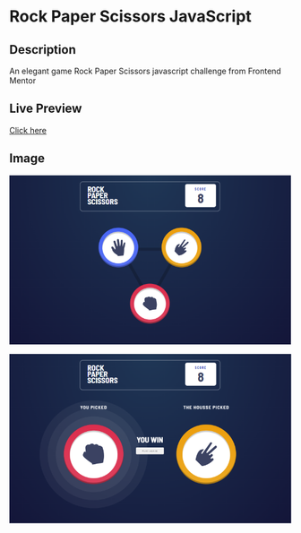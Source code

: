 # Rock Paper Scissors JavaScript

## Description
An elegant game Rock Paper Scissors javascript challenge from Frontend Mentor

## Live Preview
[Click here](http://agmkowalczyk.n20.ct8.pl/js-rock-paper-scissors)



## Image

![preview](https://github.com/agmkowalczyk/js-rock-paper-scissors/blob/main/screenshot_rps1.png "Rock Paper Scissors")

![preview](https://github.com/agmkowalczyk/js-rock-paper-scissors/blob/main/screenshot_rps2.png "Rock Paper Scissors")
